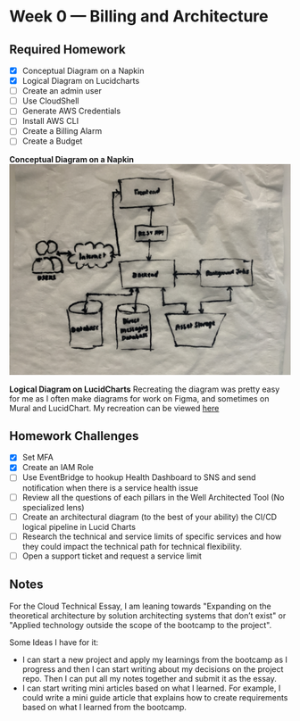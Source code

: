 # Week 0 — Billing and Architecture

## Required Homework
- [x] Conceptual Diagram on a Napkin
- [x] Logical Diagram on Lucidcharts
- [ ] Create an admin user
- [ ] Use CloudShell
- [ ] Generate AWS Credentials
- [ ] Install AWS CLI
- [ ] Create a Billing Alarm
- [ ] Create a Budget

**Conceptual Diagram on a Napkin**
![Recreate conceptual diagram on a tissue (since I didn't have any napkins)](assets/conceptual-diagram-napkin.png)


**Logical Diagram on LucidCharts**
Recreating the diagram was pretty easy for me as I often make diagrams for work on Figma, and sometimes on Mural and LucidChart.
My recreation can be viewed [here](https://lucid.app/lucidchart/92af5eaa-4661-46af-b771-517b3f12dad0/edit?viewport_loc=-786%2C-1134%2C5120%2C2388%2C0_0&invitationId=inv_d7a5ab26-5316-45d9-8cc0-432969284034)

## Homework Challenges
- [x] Set MFA
- [x] Create an IAM Role
- [ ] Use EventBridge to hookup Health Dashboard to SNS and send notification when there is a service health issue
- [ ] Review all the questions of each pillars in the Well Architected Tool (No specialized lens)
- [ ] Create an architectural diagram (to the best of your ability) the CI/CD logical pipeline in Lucid Charts
- [ ] Research the technical and service limits of specific services and how they could impact the technical path for technical flexibility. 
- [ ] Open a support ticket and request a service limit

## Notes
For the Cloud Technical Essay, I am leaning towards "Expanding on the theoretical architecture by solution architecting systems that don’t exist" or "Applied technology outside the scope of the bootcamp to the project".

Some Ideas I have for it:
- I can start a new project and apply my learnings from the bootcamp as I progress and then I can start writing about my decisions on the project repo. Then I can put all my notes together and submit it as the essay.
- I can start writing mini articles based on what I learned. For example, I could write a mini guide article that explains how to create requirements based on what I learned from the bootcamp.
